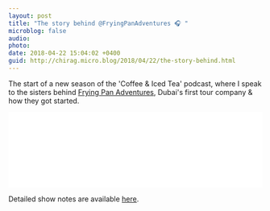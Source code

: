 ```yaml
---
layout: post
title: "The story behind @FryingPanAdventures 🎧 "
microblog: false
audio: 
photo: 
date: 2018-04-22 15:04:02 +0400
guid: http://chirag.micro.blog/2018/04/22/the-story-behind.html
---
```

The start of a new season of the 'Coffee & Iced Tea' podcast, where I speak to the sisters behind [Frying Pan Adventures](http://fryingpanadventures.com), Dubai's first tour company & how they got started.

<iframe class="player responsive-iframe" src="//coffeeandicedtea.podiant.co/e/361e34c1412252/embed/" height="150" width="100%" frameborder="0"></iframe>

Detailed show notes are available [here](http://pod.coffeeandicedtea.com/FryingPanAdventures).
